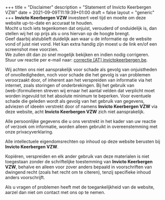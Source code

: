+++
title = "Disclaimer"
description = "Statement of Invicto Keerbergen VZW"
date = 2021-09-09T11:19:39+01:00
draft = false
layout = "generic"
+++
**Invicto Keerbergen VZW** investeert veel tijd en moeite om deze website up-to-date en accuraat te houden. \
Mocht u toch iets tegenkomen dat onjuist, verouderd of onduidelijk is, dan stellen wij het op prijs als u ons hiervan op de hoogte brengt. \
Geef daarbij alstublieft duidelijk aan waar u de informatie op de website vond of juist niet vond. Het kan extra handig zijn moest u de link en/of een screenshot mee voorzien. \
We zullen dit dan zo snel mogelijk bekijken en indien nodig corrigeren. \
Stuur uw reactie per e-mail naar: [correctie [AT] invictokeerbergen.be](mailto:correctie@invictokeerbergen.be).

Wij achten ons niet aansprakelijk voor schade als gevolg van onjuistheden of onvolledigheden, noch voor schade die het gevolg is van problemen veroorzaakt door, of inherent aan het verspreiden van informatie via het internet, zoals storingen of onderbrekingen. 
Bij het gebruik van (web-)formulieren streven wij ernaar het aantal velden dat verplicht moet worden ingevuld tot het absolute minimum te beperken. Voor eventuele schade die geleden wordt als gevolg van het gebruik van gegevens, adviezen of ideeën verstrekt door of namens **Invicto Keerbergen VZW** via deze website, acht **Invicto Keerbergen VZW** zich niet aansprakelijk.

Alle persoonlijke gegevens die u ons verstrekt in het kader van uw reactie of verzoek om informatie, worden alleen gebruikt in overeenstemming met onze privacyverklaring.

Alle intellectuele eigendomsrechten op inhoud op deze website berusten bij **Invicto Keerbergen VZW**.

Kopiëren, verspreiden en elk ander gebruik van deze materialen is niet toegestaan zonder de schriftelijke toestemming van **Invicto Keerbergen VZW**, behalve en alleen voor zover anders bepaald in voorschriften van dwingend recht (zoals het recht om te citeren), tenzij specifieke inhoud anders voorschrijft.

Als u vragen of problemen heeft met de toegankelijkheid van de website, aarzel dan niet om contact met ons op te nemen.
